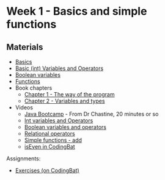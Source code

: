 Week 1 - Basics and simple functions
===

## Materials
* [Basics](../content/Basics.md)
* [Basic (int) Variables and Operators](../content/IntVariablesAndOperators.md)
* [Boolean variables](../content/Booleans.md)
* [Functions](../content/Functions.md)
* Book chapters
    + [Chapter 1 - The way of the program](http://greenteapress.com/thinkapjava/html/thinkjava003.html)
    + [Chapter 2 - Variables and types](http://greenteapress.com/thinkapjava/html/thinkjava004.html)
* Videos
    + [Java Bootcamp](https://www.youtube.com/watch?v=8nOg6mtH-oo&list=UUSH2TieRlco7uQOGU8Vppnw) - From Dr Chastine, 20 minutes or so
    + [Int variables and Operators](https://youtu.be/1JEtmEthcS4)
    + [Boolean variables and operators](https://www.youtube.com/watch?v=h7ss6NgYB5M&list=PLK5RwQeVk5YxjJnC17WLGWNmW2wW9ILrH&index=2)
    + [Relational operators](https://www.youtube.com/watch?v=ZIjRLlcHL4w&list=PLK5RwQeVk5YxjJnC17WLGWNmW2wW9ILrH&index=3)
    + [Simple functions - add](https://www.youtube.com/watch?v=Wg1zXRuZUck&list=PLK5RwQeVk5YxjJnC17WLGWNmW2wW9ILrH&index=4)
    + [isEven in CodingBat](https://www.youtube.com/watch?v=IHFXy_5Zp68&list=PLK5RwQeVk5YxjJnC17WLGWNmW2wW9ILrH&index=5)

Assignments:
* [Exercises (on CodingBat)](Assignments/A1.md)
